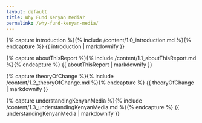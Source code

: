 ```yaml
---
layout: default
title: Why Fund Kenyan Media?
permalink: /why-fund-kenyan-media/
---
```


<section class="introduction wrapper content">

{% capture introduction %}{% include /content/1.0_introduction.md %}{% endcapture %}
  {{ introduction | markdownify }}

</section>

<section id="aboutThisReport" class="wrapper content">

{% capture aboutThisReport %}{% include /content/1.1_aboutThisReport.md %}{% endcapture %}
  {{ aboutThisReport | markdownify }}

</section>

<section id="theoryOfChange" class="wrapper content">

{% capture theoryOfChange %}{% include /content/1.2_theoryOfChange.md %}{% endcapture %}
  {{ theoryOfChange | markdownify }}

</section>

<section id="understandingKenyanMedia" class="wrapper content">

{% capture understandingKenyanMedia %}{% include /content/1.3_understandingKenyanMedia.md %}{% endcapture %}
  {{ understandingKenyanMedia | markdownify }}

</section>
